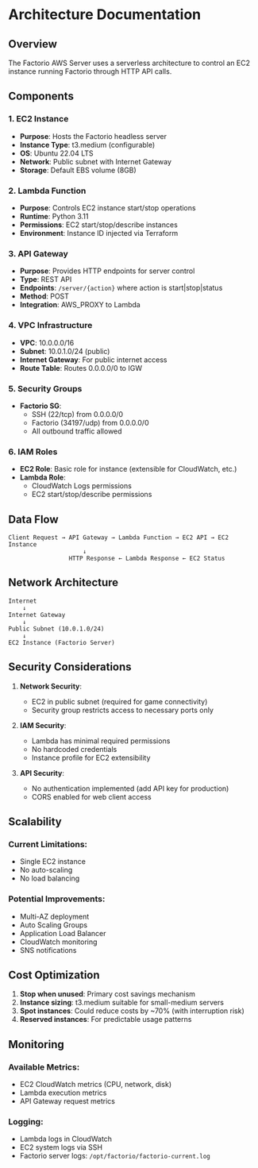 # Architecture Documentation

## Overview

The Factorio AWS Server uses a serverless architecture to control an EC2 instance running Factorio through HTTP API calls.

## Components

### 1. EC2 Instance
- **Purpose**: Hosts the Factorio headless server
- **Instance Type**: t3.medium (configurable)
- **OS**: Ubuntu 22.04 LTS
- **Network**: Public subnet with Internet Gateway
- **Storage**: Default EBS volume (8GB)

### 2. Lambda Function
- **Purpose**: Controls EC2 instance start/stop operations
- **Runtime**: Python 3.11
- **Permissions**: EC2 start/stop/describe instances
- **Environment**: Instance ID injected via Terraform

### 3. API Gateway
- **Purpose**: Provides HTTP endpoints for server control
- **Type**: REST API
- **Endpoints**: `/server/{action}` where action is start|stop|status
- **Method**: POST
- **Integration**: AWS_PROXY to Lambda

### 4. VPC Infrastructure
- **VPC**: 10.0.0.0/16
- **Subnet**: 10.0.1.0/24 (public)
- **Internet Gateway**: For public internet access
- **Route Table**: Routes 0.0.0.0/0 to IGW

### 5. Security Groups
- **Factorio SG**: 
  - SSH (22/tcp) from 0.0.0.0/0
  - Factorio (34197/udp) from 0.0.0.0/0
  - All outbound traffic allowed

### 6. IAM Roles
- **EC2 Role**: Basic role for instance (extensible for CloudWatch, etc.)
- **Lambda Role**: 
  - CloudWatch Logs permissions
  - EC2 start/stop/describe permissions

## Data Flow

```
Client Request → API Gateway → Lambda Function → EC2 API → EC2 Instance
                     ↓
                 HTTP Response ← Lambda Response ← EC2 Status
```

## Network Architecture

```
Internet
    ↓
Internet Gateway
    ↓
Public Subnet (10.0.1.0/24)
    ↓
EC2 Instance (Factorio Server)
```

## Security Considerations

1. **Network Security**:
   - EC2 in public subnet (required for game connectivity)
   - Security group restricts access to necessary ports only

2. **IAM Security**:
   - Lambda has minimal required permissions
   - No hardcoded credentials
   - Instance profile for EC2 extensibility

3. **API Security**:
   - No authentication implemented (add API key for production)
   - CORS enabled for web client access

## Scalability

### Current Limitations:
- Single EC2 instance
- No auto-scaling
- No load balancing

### Potential Improvements:
- Multi-AZ deployment
- Auto Scaling Groups
- Application Load Balancer
- CloudWatch monitoring
- SNS notifications

## Cost Optimization

1. **Stop when unused**: Primary cost savings mechanism
2. **Instance sizing**: t3.medium suitable for small-medium servers
3. **Spot instances**: Could reduce costs by ~70% (with interruption risk)
4. **Reserved instances**: For predictable usage patterns

## Monitoring

### Available Metrics:
- EC2 CloudWatch metrics (CPU, network, disk)
- Lambda execution metrics
- API Gateway request metrics

### Logging:
- Lambda logs in CloudWatch
- EC2 system logs via SSH
- Factorio server logs: `/opt/factorio/factorio-current.log`